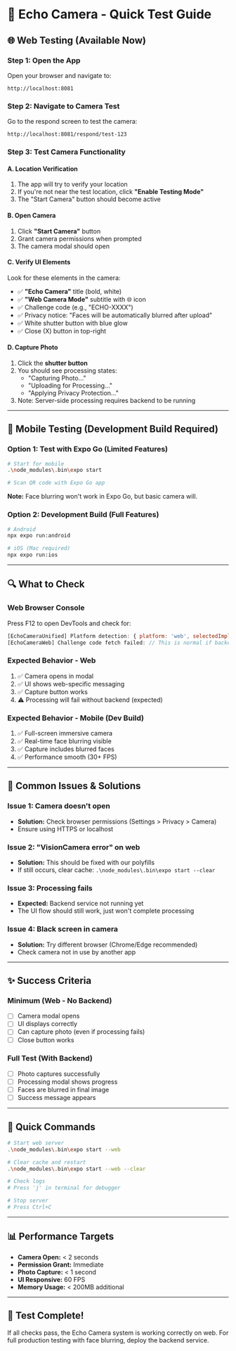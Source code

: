 # 🧪 Echo Camera - Quick Test Guide

## 🌐 **Web Testing (Available Now)**

### **Step 1: Open the App**
Open your browser and navigate to:
```
http://localhost:8081
```

### **Step 2: Navigate to Camera Test**
Go to the respond screen to test the camera:
```
http://localhost:8081/respond/test-123
```

### **Step 3: Test Camera Functionality**

#### **A. Location Verification**
1. The app will try to verify your location
2. If you're not near the test location, click **"Enable Testing Mode"**
3. The "Start Camera" button should become active

#### **B. Open Camera**
1. Click **"Start Camera"** button
2. Grant camera permissions when prompted
3. The camera modal should open

#### **C. Verify UI Elements**
Look for these elements in the camera:
- ✅ **"Echo Camera"** title (bold, white)
- ✅ **"Web Camera Mode"** subtitle with 🌐 icon
- ✅ Challenge code (e.g., "ECHO-XXXX")
- ✅ Privacy notice: "Faces will be automatically blurred after upload"
- ✅ White shutter button with blue glow
- ✅ Close (X) button in top-right

#### **D. Capture Photo**
1. Click the **shutter button**
2. You should see processing states:
   - "Capturing Photo..."
   - "Uploading for Processing..."
   - "Applying Privacy Protection..."
3. Note: Server-side processing requires backend to be running

---

## 📱 **Mobile Testing (Development Build Required)**

### **Option 1: Test with Expo Go (Limited Features)**
```bash
# Start for mobile
.\node_modules\.bin\expo start

# Scan QR code with Expo Go app
```
**Note:** Face blurring won't work in Expo Go, but basic camera will.

### **Option 2: Development Build (Full Features)**
```bash
# Android
npx expo run:android

# iOS (Mac required)
npx expo run:ios
```

---

## 🔍 **What to Check**

### **Web Browser Console**
Press F12 to open DevTools and check for:
```javascript
[EchoCameraUnified] Platform detection: { platform: 'web', selectedImplementation: 'Fallback (expo-camera)' }
[EchoCameraWeb] Challenge code fetch failed: // This is normal if backend isn't running
```

### **Expected Behavior - Web**
1. ✅ Camera opens in modal
2. ✅ UI shows web-specific messaging
3. ✅ Capture button works
4. ⚠️ Processing will fail without backend (expected)

### **Expected Behavior - Mobile (Dev Build)**
1. ✅ Full-screen immersive camera
2. ✅ Real-time face blurring visible
3. ✅ Capture includes blurred faces
4. ✅ Performance smooth (30+ FPS)

---

## 🐛 **Common Issues & Solutions**

### **Issue 1: Camera doesn't open**
- **Solution:** Check browser permissions (Settings > Privacy > Camera)
- Ensure using HTTPS or localhost

### **Issue 2: "VisionCamera error" on web**
- **Solution:** This should be fixed with our polyfills
- If still occurs, clear cache: `.\node_modules\.bin\expo start --clear`

### **Issue 3: Processing fails**
- **Expected:** Backend service not running yet
- The UI flow should still work, just won't complete processing

### **Issue 4: Black screen in camera**
- **Solution:** Try different browser (Chrome/Edge recommended)
- Check camera not in use by another app

---

## ✨ **Success Criteria**

### **Minimum (Web - No Backend)**
- [ ] Camera modal opens
- [ ] UI displays correctly
- [ ] Can capture photo (even if processing fails)
- [ ] Close button works

### **Full Test (With Backend)**
- [ ] Photo captures successfully
- [ ] Processing modal shows progress
- [ ] Faces are blurred in final image
- [ ] Success message appears

---

## 🚀 **Quick Commands**

```bash
# Start web server
.\node_modules\.bin\expo start --web

# Clear cache and restart
.\node_modules\.bin\expo start --web --clear

# Check logs
# Press 'j' in terminal for debugger

# Stop server
# Press Ctrl+C
```

---

## 📊 **Performance Targets**

- **Camera Open:** < 2 seconds
- **Permission Grant:** Immediate
- **Photo Capture:** < 1 second
- **UI Responsive:** 60 FPS
- **Memory Usage:** < 200MB additional

---

## 🎯 **Test Complete!**

If all checks pass, the Echo Camera system is working correctly on web.
For full production testing with face blurring, deploy the backend service.